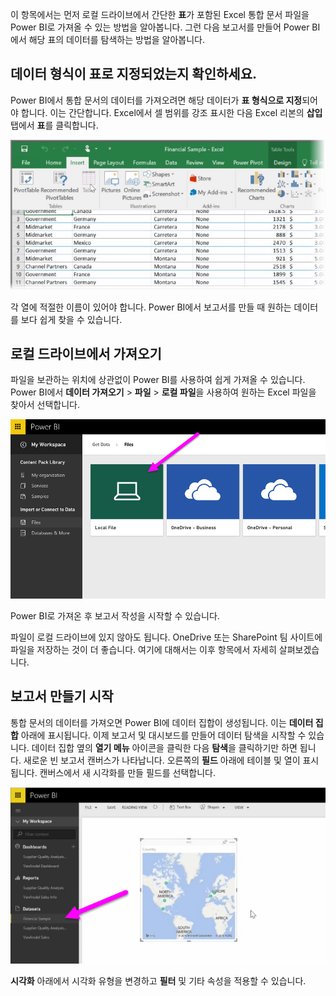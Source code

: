 이 항목에서는 먼저 로컬 드라이브에서 간단한 **표**가 포함된 Excel 통합 문서 파일을 Power BI로 가져올 수 있는 방법을 알아봅니다. 그런 다음 보고서를 만들어 Power BI에서 해당 표의 데이터를 탐색하는 방법을 알아봅니다.

## <a name="make-sure-your-data-is-formatted-as-a-table"></a>데이터 형식이 표로 지정되었는지 확인하세요.
Power BI에서 통합 문서의 데이터를 가져오려면 해당 데이터가 **표 형식으로 지정**되어야 합니다. 이는 간단합니다. Excel에서 셀 범위를 강조 표시한 다음 Excel 리본의 **삽입** 탭에서 **표**를 클릭합니다.

![](media/5-2-upload-excel/5-2_1.png)

각 열에 적절한 이름이 있어야 합니다. Power BI에서 보고서를 만들 때 원하는 데이터를 보다 쉽게 찾을 수 있습니다.

## <a name="import-from-a-local-drive"></a>로컬 드라이브에서 가져오기
파일을 보관하는 위치에 상관없이 Power BI를 사용하여 쉽게 가져올 수 있습니다. Power BI에서 **데이터 가져오기** > **파일** > **로컬 파일**을 사용하여 원하는 Excel 파일을 찾아서 선택합니다.

![](media/5-2-upload-excel/5-2_2.png)

Power BI로 가져온 후 보고서 작성을 시작할 수 있습니다.

파일이 로컬 드라이브에 있지 않아도 됩니다. OneDrive 또는 SharePoint 팀 사이트에 파일을 저장하는 것이 더 좋습니다. 여기에 대해서는 이후 항목에서 자세히 살펴보겠습니다.

## <a name="start-creating-reports"></a>보고서 만들기 시작
통합 문서의 데이터를 가져오면 Power BI에 데이터 집합이 생성됩니다. 이는 **데이터 집합** 아래에 표시됩니다. 이제 보고서 및 대시보드를 만들어 데이터 탐색을 시작할 수 있습니다. 데이터 집합 옆의 **열기 메뉴** 아이콘을 클릭한 다음 **탐색**을 클릭하기만 하면 됩니다. 새로운 빈 보고서 캔버스가 나타납니다. 오른쪽의 **필드** 아래에 테이블 및 열이 표시됩니다. 캔버스에서 새 시각화를 만들 필드를 선택합니다.

![](media/5-2-upload-excel/5-2_3.png)

**시각화** 아래에서 시각화 유형을 변경하고 **필터** 및 기타 속성을 적용할 수 있습니다.

